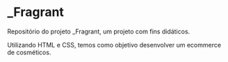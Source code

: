 # _Fragrant
 Repositório do projeto _Fragrant, um projeto com fins didáticos.

 Utilizando HTML e CSS, temos como objetivo desenvolver um ecommerce de cosméticos.
